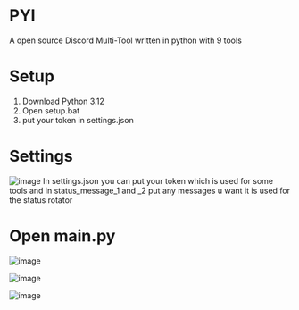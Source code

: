 # PYI
A open source Discord Multi-Tool written in python with 9 tools

# Setup
1. Download Python 3.12
2. Open setup.bat
3. put your token in settings.json
   
# Settings

![image](https://github.com/user-attachments/assets/cc4726a6-6be0-4dcd-9c64-46e18d735b3a)
In settings.json you can put your token which is used for some tools
and in status_message_1 and _2 put any messages u want it is used for the status rotator

# Open main.py

![image](https://github.com/user-attachments/assets/26b012d8-ce17-443e-8de0-3c265e1a6a24)

![image](https://github.com/user-attachments/assets/f5d30243-e972-4575-9559-0e135c04f14c)

![image](https://github.com/user-attachments/assets/badafbd6-e95a-4ccf-a30c-59f9692df484)
